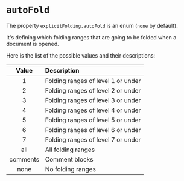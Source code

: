 # `autoFold`

The property `explicitFolding.autoFold` is an enum (`none` by default).

It's defining which folding ranges that are going to be folded when a document is opened.

Here is the list of the possible values and their descriptions:

|  Value   | Description                        |
|:--------:|:---------------------------------- |
|    1     | Folding ranges of level 1 or under |
|    2     | Folding ranges of level 2 or under |
|    3     | Folding ranges of level 3 or under |
|    4     | Folding ranges of level 4 or under |
|    5     | Folding ranges of level 5 or under |
|    6     | Folding ranges of level 6 or under |
|    7     | Folding ranges of level 7 or under |
|   all    | All folding ranges                 |
| comments | Comment blocks                     |
|   none   | No folding ranges                  |

